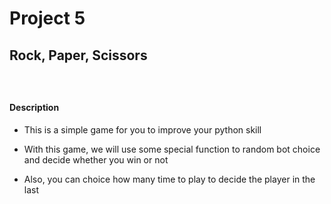# Project 5

## Rock, Paper, Scissors

### </br>

#### Description

* This is a simple game for you to improve your python skill

* With this game, we will use some special function to random bot choice and decide whether you win or not

* Also, you can choice how many time to play to decide the player in the last
  